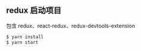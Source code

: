 ## redux 启动项目

包含 redux、react-redux、redux-devtools-extension

``` bash
$ yarn install
$ yarn start
```
